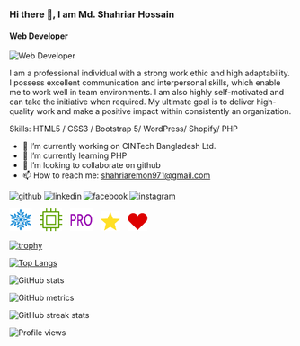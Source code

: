 ### Hi there 👋, I am Md. Shahriar Hossain
#### Web Developer
![Web Developer](https://media.licdn.com/dms/image/D5616AQEDTiMavtp7qA/profile-displaybackgroundimage-shrink_350_1400/0/1680433285014?e=1686182400&v=beta&t=rfM0wbYhkZDcWfVcqzIhfzLwviTk5uosoUwW_VVjx-g)

I am a professional individual with a strong work ethic and high adaptability. I possess excellent communication and interpersonal skills, which enable me to work well in team environments. I am also highly self-motivated and can take the initiative when required. My ultimate goal is to deliver high-quality work and make a positive impact within consistently an organization.

Skills: HTML5 / CSS3 / Bootstrap 5/ WordPress/ Shopify/ PHP

- 🔭 I’m currently working on CINTech Bangladesh Ltd. 
- 🌱 I’m currently learning PHP 
- 👯 I’m looking to collaborate on github 
- 📫 How to reach me: shahriaremon971@gmail.com 


[<img src='https://cdn.jsdelivr.net/npm/simple-icons@3.0.1/icons/github.svg' alt='github' height='40'>](https://github.com/shahriar75)  [<img src='https://cdn.jsdelivr.net/npm/simple-icons@3.0.1/icons/linkedin.svg' alt='linkedin' height='40'>](https://www.linkedin.com/in/https://www.linkedin.com/in/shahriar971//)  [<img src='https://cdn.jsdelivr.net/npm/simple-icons@3.0.1/icons/facebook.svg' alt='facebook' height='40'>](https://www.facebook.com/https://www.facebook.com/shahriar.emon.3323)  [<img src='https://cdn.jsdelivr.net/npm/simple-icons@3.0.1/icons/instagram.svg' alt='instagram' height='40'>](https://www.instagram.com/https://www.instagram.com/shahriar9280//)  

<a href='https://archiveprogram.github.com/'><img src='https://raw.githubusercontent.com/acervenky/animated-github-badges/master/assets/acbadge.gif' width='40' height='40'></a> <a href='https://docs.github.com/en/developers'><img src='https://raw.githubusercontent.com/acervenky/animated-github-badges/master/assets/devbadge.gif' width='40' height='40'></a> <a href='https://github.com/pricing'><img src='https://raw.githubusercontent.com/acervenky/animated-github-badges/master/assets/pro.gif' width='40' height='40'></a> <a href='https://stars.github.com/'><img src='https://raw.githubusercontent.com/acervenky/animated-github-badges/master/assets/starbadge.gif' width='35' height='35'></a> <a href='https://docs.github.com/en/github/supporting-the-open-source-community-with-github-sponsors'><img src='https://raw.githubusercontent.com/acervenky/animated-github-badges/master/assets/sponsorbadge.gif' width='35' height='35'></a> 

[![trophy](https://github-profile-trophy.vercel.app/?username=shahriar75)](https://github.com/ryo-ma/github-profile-trophy)

[![Top Langs](https://github-readme-stats.vercel.app/api/top-langs/?username=shahriar75)](https://github.com/anuraghazra/github-readme-stats)

![GitHub stats](https://github-readme-stats.vercel.app/api?username=shahriar75&show_icons=true&count_private=true)  

![GitHub metrics](https://metrics.lecoq.io/shahriar75)  

![GitHub streak stats](https://streak-stats.demolab.com/?user=shahriar75)  

![Profile views](https://gpvc.arturio.dev/shahriar75)  
